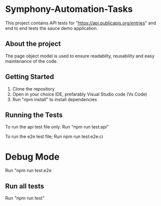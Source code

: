 # Symphony-Automation-Tasks
This project contains API tests for "https://api.publicapis.org/entries" and end to end tests the sauce demo application.

## About the project
The page object model is used to ensure readablity, reusability and easy maintenance of the code.

## Getting Started 
1. Clone the repository 
2. Open in your choice IDE, prefarably Visual Studio code (Vs Code)
3. Run "npm install" to install dependencies 

## Running the Tests 
To run the api test file only. 
Run "npm run test:api"

To run the e2e test file;
Run npm run test:e2e:ci

# Debug Mode 
Run "npm run test:e2e

## Run all tests 
Run "npm run test"
